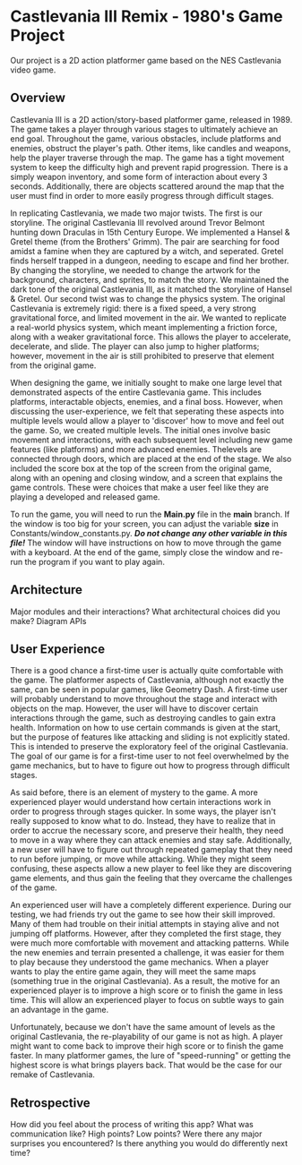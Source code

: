 # Castlevania III Remix - 1980's Game Project

Our project is a 2D action platformer game based on the NES Castlevania video game. 

## Overview

Castlevania III is a 2D action/story-based platformer game, released in 1989. The game takes a player through various stages to ultimately achieve an end goal. Throughout the game, various obstacles, include platforms and enemies, obstruct the player's path. Other items, like candles and weapons, help the player traverse through the map. The game has a tight movement system to keep the difficulty high and prevent rapid progression. There is a simply weapon inventory, and some form of interaction about every 3 seconds. Additionally, there are objects scattered around the map that the user must find in order to more easily progress through difficult stages. 

In replicating Castlevania, we made two major twists. The first is our storyline. The original Castlevania III revolved around Trevor Belmont hunting down Draculas in 15th Century Europe. We implemented a Hansel & Gretel theme (from the Brothers' Grimm). The pair are searching for food amidst a famine when they are captured by a witch, and seperated. Gretel finds herself trapped in a dungeon, needing to escape and find her brother. By changing the storyline, we needed to change the artwork for the background, characters, and sprites, to match the story. We maintained the dark tone of the original Castlevania III, as it matched the storyline of Hansel & Gretel. Our second twist was to change the physics system. The original Castlevania is extremely rigid: there is a fixed speed, a very strong gravitational force, and limited movement in the air. We wanted to replicate a real-world physics system, which meant implementing a friction force, along with a weaker gravitational force. This allows the player to accelerate, decelerate, and slide. The player can also jump to higher platforms; however, movement in the air is still prohibited to preserve that element from the original game. 

When designing the game, we initially sought to make one large level that demonstrated aspects of the entire Castlevania game. This includes platforms, interactable objects, enemies, and a final boss. However, when discussing the user-experience, we felt that seperating these aspects into multiple levels would allow a player to 'discover' how to move and feel out the game. So, we created multiple levels. The initial ones involve basic movement and interactions, with each subsequent level including new game features (like platforms) and more advanced enemies. Thelevels are connected through doors, which are placed at the end of the stage. We also included the score box at the top of the screen from the original game, along with an opening and closing window, and a screen that explains the game controls. These were choices that make a user feel like they are playing a developed and released game. 

To run the game, you will need to run the **Main.py** file in the **main** branch. If the window is too big for your screen, you can adjust the variable **size** in Constants/window_constants.py. ***Do not change any other variable in this file!*** The window will have instructions on how to move through the game with a keyboard. At the end of the game, simply close the window and re-run the program if you want to play again. 

## Architecture
Major modules and their interactions?
What architectural choices did you make?
Diagram
APIs

## User Experience

There is a good chance a first-time user is actually quite comfortable with the game. The platformer aspects of Castlevania, although not exactly the same, can be seen in popular games, like Geometry Dash. A first-time user will probably understand to move throughout the stage and interact with objects on the map. However, the user will have to discover certain interactions through the game, such as destroying candles to gain extra health. Information on how to use certain commands is given at the start, but the purpose of features like attacking and sliding is not explicitly stated. This is intended to preserve the exploratory feel of the original Castlevania. The goal of our game is for a first-time user to not feel overwhelmed by the game mechanics, but to have to figure out how to progress through difficult stages. 

As said before, there is an element of mystery to the game. A more experienced player would understand how certain interactions work in order to progress through stages quicker. In some ways, the player isn't really supposed to know what to do. Instead, they have to realize that in order to accrue the necessary score, and preserve their health, they need to move in a way where they can attack enemies and stay safe. Additionally, a new user will have to figure out through repeated gameplay that they need to run before jumping, or move while attacking. While they might seem confusing, these aspects allow a new player to feel like they are discovering game elements, and thus gain the feeling that they overcame the challenges of the game. 

An experienced user will have a completely different experience. During our testing, we had friends try out the game to see how their skill improved. Many of them had trouble on their initial attempts in staying alive and not jumping off platforms. However, after they completed the first stage, they were much more comfortable with movement and attacking patterns. While the new enemies and terrain presented a challenge, it was easier for them to play because they understood the game mechanics. When a player wants to play the entire game again, they will meet the same maps (something true in the original Castlevania). As a result, the motive for an experienced player is to improve a high score or to finish the game in less time. This will allow an experienced player to focus on subtle ways to gain an advantage in the game. 

Unfortunately, because we don't have the same amount of levels as the original Castlevania, the re-playability of our game is not as high. A player might want to come back to improve their high score or to finish the game faster. In many platformer games, the lure of "speed-running" or getting the highest score is what brings players back. That would be the case for our remake of Castlevania. 

## Retrospective
How did you feel about the process of writing this app?
What was communication like? High points? Low points?
Were there any major surprises you encountered?
Is there anything you would do differently next time?
